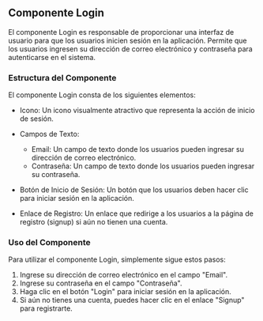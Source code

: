 ## Componente Login

El componente Login es responsable de proporcionar una interfaz de usuario para que los usuarios inicien sesión en la aplicación. Permite que los usuarios ingresen su dirección de correo electrónico y contraseña para autenticarse en el sistema.

### Estructura del Componente

El componente Login consta de los siguientes elementos:

- Icono: Un icono visualmente atractivo que representa la acción de inicio de sesión.

- Campos de Texto:
  - Email: Un campo de texto donde los usuarios pueden ingresar su dirección de correo electrónico.
  - Contraseña: Un campo de texto donde los usuarios pueden ingresar su contraseña.

- Botón de Inicio de Sesión: Un botón que los usuarios deben hacer clic para iniciar sesión en la aplicación.

- Enlace de Registro: Un enlace que redirige a los usuarios a la página de registro (signup) si aún no tienen una cuenta.

### Uso del Componente

Para utilizar el componente Login, simplemente sigue estos pasos:

1. Ingrese su dirección de correo electrónico en el campo "Email".
2. Ingrese su contraseña en el campo "Contraseña".
3. Haga clic en el botón "Login" para iniciar sesión en la aplicación.
4. Si aún no tienes una cuenta, puedes hacer clic en el enlace "Signup" para registrarte.

